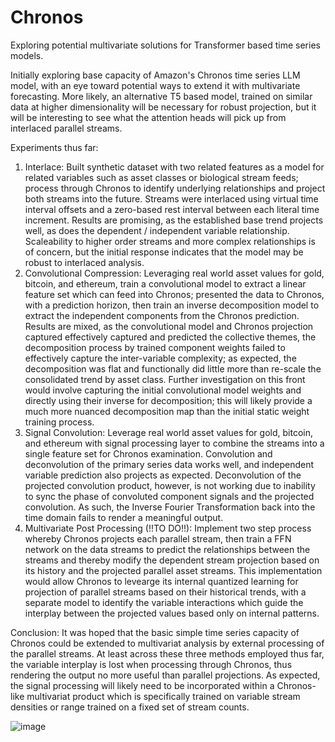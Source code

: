 # Chronos
Exploring potential multivariate solutions for Transformer based time series models.

Initially exploring base capacity of Amazon's Chronos time series LLM model, with an eye toward potential ways to extend it with multivariate forecasting.  More likely, an alternative T5 based model, trained on similar data at higher dimensionality will be necessary for robust projection, but it will be interesting to see what the attention heads will pick up from interlaced parallel streams.

Experiments thus far:
1. Interlace: Built synthetic dataset with two related features as a model for related variables such as asset classes or biological stream feeds; process through Chronos to identify underlying relationships and project both streams into the future.  Streams were interlaced using virtual time interval offsets and a zero-based rest interval between each literal time increment.  Results are promising, as the established base trend projects well, as does the dependent / independent variable relationship.  Scaleability to higher order streams and more complex relationships is of concern, but the initial response indicates that the model may be robust to interlaced analysis.
2. Convolutional Compression: Leveraging real world asset values for gold, bitcoin, and ethereum, train a convolutional model to extract a linear feature set which can feed into Chronos; presented the data to Chronos, with a prediction horizon, then train an inverse decomposition model to extract the independent components from the Chronos prediction.  Results are mixed, as the convolutional model and Chronos projection captured effectively captured and predicted the collective themes, the decomposition process by trained component weights failed to effectively capture the inter-variable complexity; as expected, the decomposition was flat and functionally did little more than re-scale the consolidated trend by asset class.  Further investigation on this front would involve capturing the initial convolutional model weights and directly using their inverse for decomposition; this will likely provide a much more nuanced decomposition map than the initial static weight training process.
3. Signal Convolution: Leverage real world asset values for gold, bitcoin, and ethereum with signal processing layer to combine the streams into a single feature set for Chronos examination.  Convolution and deconvolution of the primary series data works well, and independent variable prediction also projects as expected.  Deconvolution of the projected convolution product, however, is not working due to inability to sync the phase of convoluted component signals and the projected convolution.  As such, the Inverse Fourier Transformation back into the time domain fails to render a meaningful output.
4. Multivariate Post Processing (!!TO DO!!): Implement two step process whereby Chronos projects each parallel stream, then train a FFN network on the data streams to predict the relationships between the streams and thereby modify the dependent stream projection based on its history and the projected parallel asset streams.  This implementation would allow Chronos to levearge its internal quantized learning for projection of parallel streams based on their historical trends, with a separate model to identify the variable interactions which guide the interplay between the projected values based only on internal patterns.

Conclusion: It was hoped that the basic simple time series capacity of Chronos could be extended to multivariat analysis by external processing of the parallel streams.  At least across these three methods employed thus far, the variable interplay is lost when processing through Chronos, thus rendering the output no more useful than parallel projections.  As expected, the signal processing will likely need to be incorporated within a Chronos-like multivariat product which is specifically trained on variable stream densities or range trained on a fixed set of stream counts.

![image](https://github.com/user-attachments/assets/af1ba649-9c7c-4804-be89-8362cdac5bb1)


